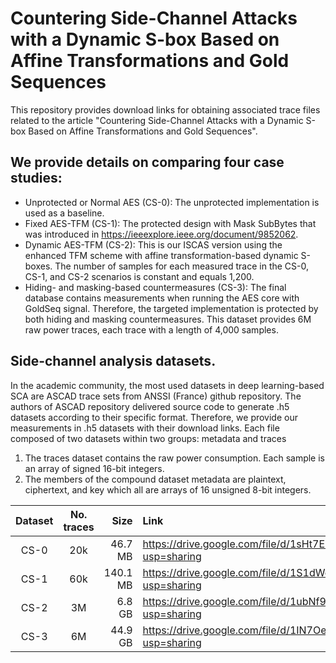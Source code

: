 # Countering Side-Channel Attacks with a Dynamic S-box Based on Affine Transformations and Gold Sequences
This repository provides download links for obtaining associated trace files related to the article "Countering Side-Channel Attacks with a Dynamic S-box Based on Affine Transformations and Gold Sequences".

## We provide details on comparing four case studies:
- Unprotected or Normal AES (CS-0): The unprotected implementation is used as a baseline.
- Fixed AES-TFM (CS-1): The protected design with Mask SubBytes that was introduced in https://ieeexplore.ieee.org/document/9852062.
- Dynamic AES-TFM (CS-2): This is our ISCAS version using the enhanced TFM scheme with affine transformation-based dynamic S-boxes. The number of samples for each measured trace in the CS-0, CS-1, and CS-2 scenarios is constant and equals 1,200.
- Hiding- and masking-based countermeasures (CS-3): The final database contains measurements when running the AES core with GoldSeq signal. Therefore, the targeted implementation is protected by both hiding and masking countermeasures. This dataset provides 6M raw power traces, each trace with a length of 4,000 samples.

## Side-channel analysis datasets.
In the academic community, the most used datasets in deep learning-based SCA are ASCAD trace sets from ANSSI (France) github repository. The authors of ASCAD repository delivered source code to generate .h5 datasets according to their specific format.
Therefore, we provide our measurements in .h5 datasets with their download links. Each file composed of two datasets within two groups: metadata and traces
1. The traces dataset contains the raw power consumption. Each sample is an array of signed 16-bit integers. 
2. The members of the compound dataset metadata are plaintext, ciphertext, and key which all are arrays of 16 unsigned 8-bit integers.

| Dataset    | No. traces     | Size        | Link                                                                                |
| :--------: | :------------: | ---------:  | :---------------------------------------------------------------------------------  |
| CS-0       | 20k            | 46.7 MB     | https://drive.google.com/file/d/1sHt7EzNPwA830Bc_3FbTX3rhf8ivyc8d/view?usp=sharing  |
| CS-1       | 60k            | 140.1 MB    | https://drive.google.com/file/d/1S1dWd1xrbIfVksPkZdzl0PfFnDeFpb38/view?usp=sharing  |
| CS-2       | 3M             | 6.8 GB      | https://drive.google.com/file/d/1ubNf9qjSfd7QlXanqT49oT6Tp7iQaTQO/view?usp=sharing  |
| CS-3       | 6M             | 44.9 GB     | https://drive.google.com/file/d/1IN7OeM2DjtBQ5m6RAutS_yw7ZhQcX4O9/view?usp=sharing  |


